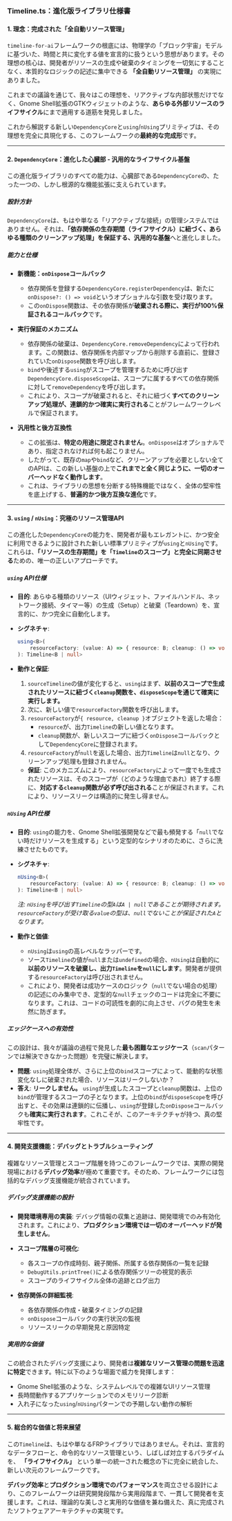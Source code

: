 ### **Timeline.ts：進化版ライブラリ仕様書**

#### **1. 理念：完成された「全自動リソース管理」**

`timeline-for-ai`フレームワークの根底には、物理学の「ブロック宇宙」モデルに基づいた、時間と共に変化する値を宣言的に扱うという思想があります。その理想の核心は、開発者がリソースの生成や破棄のタイミングを一切気にすることなく、本質的なロジックの記述に集中できる **「全自動リソース管理」** の実現にありました。

これまでの議論を通じて、我々はこの理想を、リアクティブな内部状態だけでなく、Gnome Shell拡張のGTKウィジェットのような、**あらゆる外部リソースのライフサイクル**にまで適用する道筋を発見しました。

これから解説する新しい`DependencyCore`と`using`/`nUsing`プリミティブは、その理想を完全に具現化する、このフレームワークの**最終的な完成形**です。

-----

#### **2. `DependencyCore`：進化した心臓部 - 汎用的なライフサイクル基盤**

この進化版ライブラリのすべての能力は、心臓部である`DependencyCore`の、たった一つの、しかし根源的な機能拡張に支えられています。

##### **設計方針**

`DependencyCore`は、もはや単なる「リアクティブな接続」の管理システムではありません。それは、**「依存関係の生存期間（ライフサイクル）に紐づく、あらゆる種類のクリーンアップ処理」を保証する、汎用的な基盤**へと進化しました。

##### **能力と仕様**

  * **新機能：`onDispose`コールバック**

      * 依存関係を登録する`DependencyCore.registerDependency`は、新たに`onDispose?: () => void`というオプショナルな引数を受け取ります。
      * この`onDispose`関数は、その依存関係が**破棄される際に、実行が100%保証されるコールバック**です。

  * **実行保証のメカニズム**

      * 依存関係の破棄は、`DependencyCore.removeDependency`によって行われます。この関数は、依存関係を内部マップから削除する直前に、登録されていた`onDispose`関数を呼び出します。
      * `bind`や後述する`using`がスコープを管理するために呼び出す`DependencyCore.disposeScope`は、スコープに属するすべての依存関係に対して`removeDependency`を呼び出します。
      * これにより、スコープが破棄されると、それに紐づく**すべてのクリーンアップ処理が、連鎖的かつ確実に実行される**ことがフレームワークレベルで保証されます。

  * **汎用性と後方互換性**

      * この拡張は、**特定の用途に限定されません**。`onDispose`はオプショナルであり、指定されなければ何も起こりません。
      * したがって、既存の`map`や`bind`など、クリーンアップを必要としない全てのAPIは、この新しい基盤の上で**これまでと全く同じように、一切のオーバーヘッドなく動作します**。
      * これは、ライブラリの思想を分断する特殊機能ではなく、全体の堅牢性を底上げする、**普遍的かつ後方互換な進化**です。

-----

#### **3. `using` / `nUsing`：究極のリソース管理API**

この進化した`DependencyCore`の能力を、開発者が最もエレガントに、かつ安全に利用できるように設計された新しい標準プリミティブが`using`と`nUsing`です。これらは、**「リソースの生存期間」を「`Timeline`のスコープ」と完全に同期させる**ための、唯一の正しいアプローチです。

##### **`using` API仕様**

  * **目的**: あらゆる種類のリソース（UIウィジェット、ファイルハンドル、ネットワーク接続、タイマー等）の生成（Setup）と破棄（Teardown）を、宣言的に、かつ完全に自動化します。

  * **シグネチャ**:

    ```typescript
    using<B>(
        resourceFactory: (value: A) => { resource: B; cleanup: () => void } | null
    ): Timeline<B | null>
    ```

  * **動作と保証**:

    1.  `sourceTimeline`の値が変化すると、`using`はまず、**以前のスコープで生成されたリソースに紐づく`cleanup`関数を、`disposeScope`を通じて確実に実行します。**
    2.  次に、新しい値で`resourceFactory`関数を呼び出します。
    3.  `resourceFactory`が`{ resource, cleanup }`オブジェクトを返した場合：
          * `resource`が、出力`Timeline`の新しい値となります。
          * `cleanup`関数が、新しいスコープに紐づく`onDispose`コールバックとして`DependencyCore`に登録されます。
    4.  `resourceFactory`が`null`を返した場合、出力`Timeline`は`null`となり、クリーンアップ処理も登録されません。

    <!-- end list -->

      * **保証**: このメカニズムにより、`resourceFactory`によって一度でも生成されたリソースは、そのスコープが（どのような理由であれ）終了する際に、**対応する`cleanup`関数が必ず呼び出される**ことが保証されます。これにより、リソースリークは構造的に発生し得ません。

##### **`nUsing` API仕様**

  * **目的**: `using`の能力を、Gnome Shell拡張開発などで最も頻発する「`null`でない時だけリソースを生成する」という定型的なシナリオのために、さらに洗練させたものです。

  * **シグネチャ**:

    ```typescript
    nUsing<B>(
        resourceFactory: (value: A) => { resource: B; cleanup: () => void } | null
    ): Timeline<B | null>
    ```

    *注: `nUsing`を呼び出す`Timeline`の型`A`は`A | null`であることが期待されます。`resourceFactory`が受け取る`value`の型は、`null`でないことが保証された`A`となります。*

  * **動作と価値**:

      * `nUsing`は`using`の高レベルなラッパーです。
      * ソース`Timeline`の値が`null`または`undefined`の場合、`nUsing`は自動的に**以前のリソースを破棄し、出力`Timeline`を`null`にします**。開発者が提供する`resourceFactory`は呼び出されません。
      * これにより、開発者は成功ケースのロジック（`null`でない場合の処理）の記述にのみ集中でき、定型的な`null`チェックのコードは完全に不要になります。これは、コードの可読性を劇的に向上させ、バグの発生を未然に防ぎます。

##### **エッジケースへの有効性**

この設計は、我々が議論の過程で発見した**最も困難なエッジケース**（`scan`パターンでは解決できなかった問題）を完璧に解決します。

  * **問題**: `using`処理全体が、さらに上位の`bind`スコープによって、能動的な状態変化なしに破棄された場合、リソースはリークしないか？
  * **答え**: **リークしません。** `using`が生成したスコープと`cleanup`関数は、上位の`bind`が管理するスコープの子となります。上位の`bind`が`disposeScope`を呼び出すと、その効果は連鎖的に伝播し、`using`が登録した`onDispose`コールバックも**確実に実行されます**。これこそが、このアーキテクチャが持つ、真の堅牢性です。

-----

#### **4. 開発支援機能：デバッグとトラブルシューティング**

複雑なリソース管理とスコープ階層を持つこのフレームワークでは、実際の開発現場における**デバッグ効率**が極めて重要です。そのため、フレームワークには包括的なデバッグ支援機能が統合されています。

##### **デバッグ支援機能の設計**

  * **開発環境専用の実装**: デバッグ情報の収集と追跡は、開発環境でのみ有効化されます。これにより、**プロダクション環境では一切のオーバーヘッドが発生しません**。

  * **スコープ階層の可視化**:
      * 各スコープの作成時刻、親子関係、所属する依存関係の一覧を記録
      * `DebugUtils.printTree()`による依存関係ツリーの視覚的表示
      * スコープのライフサイクル全体の追跡とログ出力

  * **依存関係の詳細監視**:
      * 各依存関係の作成・破棄タイミングの記録
      * `onDispose`コールバックの実行状況の監視
      * リソースリークの早期発見と原因特定

##### **実用的な価値**

この統合されたデバッグ支援により、開発者は**複雑なリソース管理の問題を迅速に特定**できます。特に以下のような場面で威力を発揮します：

  * Gnome Shell拡張のような、システムレベルでの複雑なUIリソース管理
  * 長時間動作するアプリケーションでのメモリリーク診断
  * 入れ子になった`using`/`nUsing`パターンでの予期しない動作の解析

-----

#### **5. 総合的な価値と将来展望**

この`Timeline`は、もはや単なるFRPライブラリではありません。それは、宣言的なデータフローと、命令的なリソース管理という、しばしば対立するパラダイムを、 **「ライフサイクル」** という単一の統一された概念の下に完全に統合した、新しい次元のフレームワークです。

**デバッグ効率**と**プロダクション環境でのパフォーマンス**を両立させる設計により、このフレームワークは研究開発段階から実用段階まで、一貫して開発者を支援します。これは、理論的な美しさと実用的な価値を兼ね備えた、真に完成されたソフトウェアアーキテクチャの実現です。